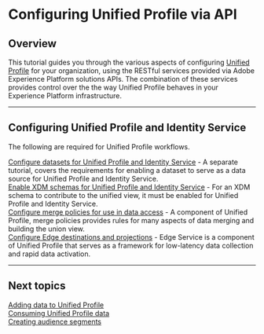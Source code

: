 # Configuring Unified Profile via API

## Overview

This tutorial guides you through the various aspects of configuring [Unified Profile](../../technical_overview/unified_profile_architectural_overview/unified_profile_architectural_overview.md) for your organization, using the RESTful services provided via Adobe Experience Platform solutions APIs. The combination of these services provides control over the the way Unified Profile behaves in your Experience Platform infrastructure. 

---

## Configuring Unified Profile and Identity Service

The following are required for Unified Profile workflows.

[Configure datasets for Unified Profile and Identity Service](../unified_profile_dataset_tutorial/unified_profile_dataset_api_tutorial.md) - A separate tutorial, covers the requirements for enabling a dataset to serve as a data source for Unified Profile and Identity Service.  
[Enable XDM schemas for Unified Profile and Identity Service](../schema_registry_api_tutorial/schema_registry_api_tutorial.md#enable-schema-for-use-in-unified-profile-service) - For an XDM schema to contribute to the unified view, it must be enabled for Unified Profile and Identity Service.  
[Configure merge policies for use in data access](configuring_merge_policies_tutorial.md) - A component of Unified Profile, merge policies provides rules for many aspects of data merging and building the union view.  
[Configure Edge destinations and projections](configuring_edge_tutorial.md) - Edge Service is a component of Unified Profile that serves as a framework for low-latency data collection and rapid data activation.  

---

## Next topics

[Adding data to Unified Profile](../adding_data_to_unified_profile/adding_data_to_unified_profile.md)  
[Consuming Unified Profile data](../consuming_unified_profile_data/consuming_unified_profile_data.md)  
[Creating audience segments](../creating_a_segment_tutorial/creating_a_segment_tutorial.md)
